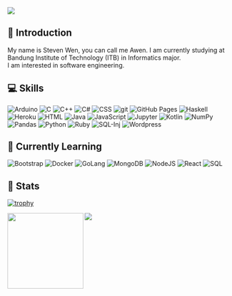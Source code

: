 ![](https://komarev.com/ghpvc/?username=StevenWen81&color=brightgreen)

## 💬 Introduction
My name is Steven Wen, you can call me Awen. I am currently studying at Bandung Institute of Technology (ITB) in Informatics major. 
<br/>
I am interested in software engineering.

## 💻 Skills
<p>
  <img alt="Arduino" src="https://img.shields.io/badge/-Arduino-00979D?logo=Arduino&logoColor=white">
  <img alt="C" src="https://img.shields.io/badge/C-2370ED.svg?logo=c&logoColor=white">
  <img alt="C++" src="https://img.shields.io/badge/C++-00599C.svg?logo=c%2B%2B&logoColor=white">
  <img alt="C#" src="https://img.shields.io/badge/C%23-239120.svg?logo=c-sharp&logoColor=white">
  <img alt="CSS" src="https://img.shields.io/badge/CSS-1572B6.svg?logo=css3&logoColor=white">
  <img alt="git" src="https://img.shields.io/badge/Git-F05032?logo=git&logoColor=white">
  <img alt="GitHub Pages" src="https://img.shields.io/badge/GitHub%20Pages-327FC7.svg?logo=github&logoColor=white">
  <img alt="Haskell" src="https://img.shields.io/badge/Haskell-5D4F85?logo=haskell&logoColor=white">
  <img alt="Heroku" src="https://img.shields.io/badge/Heroku-430098.svg?logo=heroku&logoColor=white">
  <img alt="HTML" src="https://img.shields.io/badge/HTML-E34F26.svg?logo=html5&logoColor=white">
  <img alt="Java" src="https://img.shields.io/badge/Java-007396.svg?logo=java&logoColor=white">
  <img alt="JavaScript" src="https://img.shields.io/badge/JavaScript-F7DF1E.svg?logo=javascript&logoColor=black">
  <img alt="Jupyter" src="https://img.shields.io/badge/Jupyter-F37626?logo=jupyter&logoColor=white">
  <img alt="Kotlin" src="https://img.shields.io/badge/Kotlin-0095D5.svg?logo=Kotlin&logoColor=white">
  <img alt="NumPy" src="https://img.shields.io/badge/Numpy-013243.svg?logo=numpy&logoColor=white">
  <img alt="Pandas" src="https://img.shields.io/badge/Pandas-150458.svg?logo=pandas&logoColor=white">
  <img alt="Python" src="https://img.shields.io/badge/Python-14354C.svg?logo=python&logoColor=white">
  <img alt="Ruby" src="https://img.shields.io/badge/Ruby-CC342D.svg?logo=ruby&logoColor=white">
  <img alt="SQL-Inj" src="https://img.shields.io/badge/-💉%20SQL%20Injection-000">
  <img alt="Wordpress" src="https://img.shields.io/badge/Wordpress-21759B?logo=wordpress&logoColor=white">
</p>

## 🔭 Currently Learning
<p>
  <img alt="Bootstrap" src="https://img.shields.io/badge/Bootstrap-7952B3.svg?logo=bootstrap&logoColor=white">
  <img alt="Docker" src="https://img.shields.io/badge/Docker-2496ED?logo=docker&logoColor=white">
  <img alt="GoLang" src="https://img.shields.io/badge/GoLang-21759B?logo=go&logoColor=white">
  <img alt="MongoDB" src ="https://img.shields.io/badge/MongoDB-4ea94b.svg?logo=mongodb&logoColor=white">
  <img alt="NodeJS" src="https://img.shields.io/badge/Node.js-43853D.svg?logo=node.js&logoColor=white">
  <img alt="React" src="https://img.shields.io/badge/React-61DAFB?logo=react&logoColor=blue">
  <img alt="SQL" src="https://img.shields.io/badge/SQL-025E8C.svg?logo=amazon-dynamodb&logoColor=white">
</p>

## 🦾 Stats
[![trophy](https://github-profile-trophy.vercel.app/?username=StevenWen81&margin-w=15&column=7&theme=darkhub)](https://github.com/ryo-ma/github-profile-trophy)

<div>
  <img height="170" align="left" src="https://github-readme-stats.vercel.app/api?username=StevenWen81&count_private=true&include_all_commits=true" />
  <img src="https://github-readme-stats.vercel.app/api/top-langs/?username=StevenWen81&layout=compact" />
</div>

<!--
**StevenWen81/StevenWen81** is a ✨ _special_ ✨ repository because its `README.md` (this file) appears on your GitHub profile.

### Hello 👋
Here are some ideas to get you started:
- 🔭 I’m currently working on ...
- 🌱 I’m currently learning ...
- 👯 I’m looking to collaborate on ...
- 🤔 I’m looking for help with ...
- 💬 Ask me about ...
- 📫 How to reach me: ...
- 😄 Pronouns: ...
- ⚡ Fun fact: ...🦾🧠
-->

